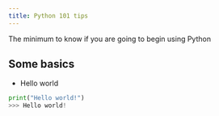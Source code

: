 ```yaml
---
title: Python 101 tips
---
```


The minimum to know if you are going to begin using Python

## Some basics

* Hello world
```python
print("Hello world!")
>>> Hello world!
```